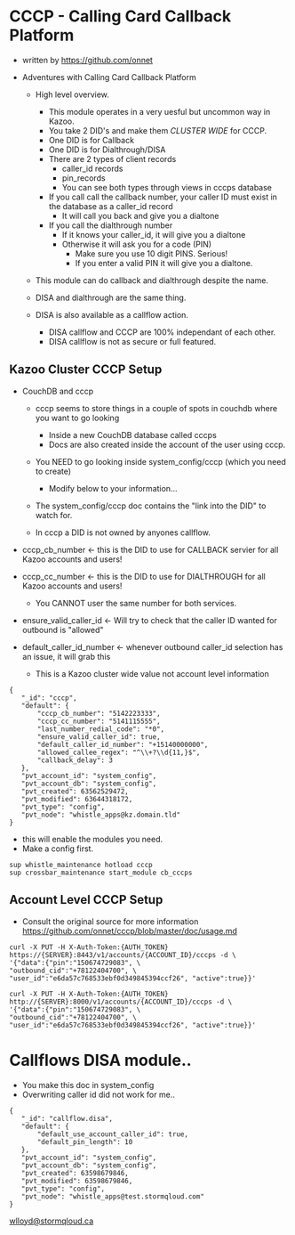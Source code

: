 # CCCP - Calling Card Callback Platform 
* written by https://github.com/onnet

* Adventures with Calling Card Callback Platform
  * High level overview.  
    * This module operates in a very uesful but uncommon way in Kazoo. 
    * You take 2 DID's and make them *CLUSTER WIDE* for CCCP.
     * One DID is for Callback
     * One DID is for Dialthrough/DISA
    * There are 2 types of client records
      * caller_id records
      * pin_records
      * You can see both types through views in cccps database
    * If you call call the callback number, your caller ID must exist in the database as a caller_id record
      * It will call you back and give you a dialtone
    * If you call the dialthrough number
      * If it knows your caller_id, it will give you a dialtone
      * Otherwise it will ask you for a code (PIN)
        * Make sure you use 10 digit PINS.  Serious!
        * If you enter a valid PIN it will give you a dialtone.

  * This module can do callback and dialthrough despite the name.
  * DISA and dialthrough are the same thing.
  * DISA is also available as a callflow action.
    *  DISA callflow and CCCP are 100% independant of each other.
    *  DISA callflow is not as secure or full featured. 
  

## Kazoo Cluster CCCP Setup

* CouchDB and cccp
  * cccp seems to store things in a couple of spots in couchdb where you want to go looking
    * Inside a new CouchDB database called cccps
    * Docs are also created inside the account of the user using cccp.

  * You NEED to go looking inside system_config/cccp (which you need to create)
    * Modify below to your information...

  * The system_config/cccp doc contains the "link into the DID" to watch for.
  * In cccp a DID is not owned by anyones callflow.
  
* cccp_cb_number <- this is the DID to use for CALLBACK servier for all Kazoo accounts and users!
* cccp_cc_number <- this is the DID to use for DIALTHROUGH for all Kazoo accounts and users!
  * You CANNOT user the same number for both services.

* ensure_valid_caller_id <- Will try to check that the caller ID wanted for outbound is "allowed"
* default_caller_id_number <- whenever outbound caller_id selection has an issue, it will grab this
  * This is a Kazoo cluster wide value not account level information

```
{
   "_id": "cccp",
   "default": {
       "cccp_cb_number": "5142223333",
       "cccp_cc_number": "5141115555",
       "last_number_redial_code": "*0",
       "ensure_valid_caller_id": true,
       "default_caller_id_number": "+15140000000",
       "allowed_callee_regex": "^\\+?\\d{11,}$",
       "callback_delay": 3
   },
   "pvt_account_id": "system_config",
   "pvt_account_db": "system_config",
   "pvt_created": 63562529472,
   "pvt_modified": 63644318172,
   "pvt_type": "config",
   "pvt_node": "whistle_apps@kz.domain.tld"
}

```

* this will enable the modules you need.
* Make a config first.
```
sup whistle_maintenance hotload cccp
sup crossbar_maintenance start_module cb_cccps
```

## Account Level CCCP Setup

* Consult the original source for more information https://github.com/onnet/cccp/blob/master/doc/usage.md

```
curl -X PUT -H X-Auth-Token:{AUTH_TOKEN} https://{SERVER}:8443/v1/accounts/{ACCOUNT_ID}/cccps -d \
'{"data":{"pin":"150674729083", \
"outbound_cid":"+78122404700", \
"user_id":"e6da57c768533ebf0d349845394ccf26", "active":true}}'

curl -X PUT -H X-Auth-Token:{AUTH_TOKEN} http://{SERVER}:8000/v1/accounts/{ACCOUNT_ID}/cccps -d \
'{"data":{"pin":"150674729083", \
"outbound_cid":"+78122404700", \
"user_id":"e6da57c768533ebf0d349845394ccf26", "active":true}}'

```


# Callflows DISA module..
* You make this doc in system_config
* Overwriting caller id did not work for me..

```
{
   "_id": "callflow.disa",
   "default": {
       "default_use_account_caller_id": true,
       "default_pin_length": 10
   },
   "pvt_account_id": "system_config",
   "pvt_account_db": "system_config",
   "pvt_created": 63598679846,
   "pvt_modified": 63598679846,
   "pvt_type": "config",
   "pvt_node": "whistle_apps@test.stormqloud.com"
}
```

wlloyd@stormqloud.ca
